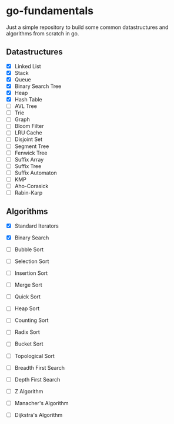 # go-fundamentals

Just a simple repository to build some common datastructures and algorithms from scratch in go.

## Datastructures

- [x] Linked List
- [x] Stack
- [x] Queue
- [x] Binary Search Tree
- [x] Heap
- [x] Hash Table
- [ ] AVL Tree
- [ ] Trie
- [ ] Graph
- [ ] Bloom Filter
- [ ] LRU Cache
- [ ] Disjoint Set
- [ ] Segment Tree
- [ ] Fenwick Tree
- [ ] Suffix Array
- [ ] Suffix Tree
- [ ] Suffix Automaton
- [ ] KMP
- [ ] Aho-Corasick
- [ ] Rabin-Karp

## Algorithms
- [X] Standard Iterators
- [X] Binary Search
- [ ] Bubble Sort
- [ ] Selection Sort
- [ ] Insertion Sort
- [ ] Merge Sort
- [ ] Quick Sort
- [ ] Heap Sort
- [ ] Counting Sort
- [ ] Radix Sort
- [ ] Bucket Sort
- [ ] Topological Sort

- [ ] Breadth First Search
- [ ] Depth First Search
- [ ] Z Algorithm
- [ ] Manacher's Algorithm
- [ ] Dijkstra's Algorithm